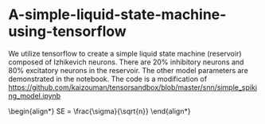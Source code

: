# A-simple-liquid-state-machine-using-tensorflow

We utilize tensorflow to create a simple liquid state machine (reservoir) composed of Izhikevich neurons. There are 20% inhibitory neurons and 80% excitatory neurons in the reservoir. The other model parameters are demonstrated in the notebook. The code is a modification of https://github.com/kaizouman/tensorsandbox/blob/master/snn/simple_spiking_model.ipynb


\begin{align*}
SE = \frac{\sigma}{\sqrt{n}}
\end{align*}
